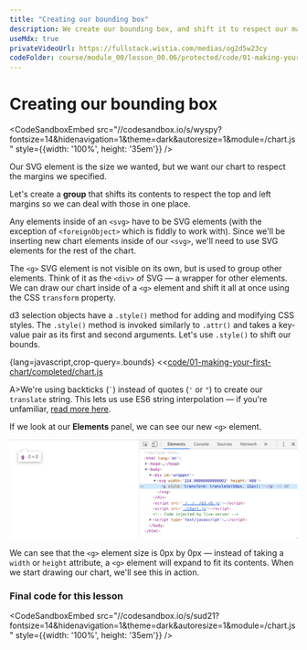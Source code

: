 ```yaml
---
title: "Creating our bounding box"
description: We create our bounding box, and shift it to respect our margins.
useMdx: true
privateVideoUrl: https://fullstack.wistia.com/medias/og2d5w23cy
codeFolder: course/module_00/lesson_00.06/protected/code/01-making-your-first-chart/end
---
```


# Creating our bounding box

<CodeSandboxEmbed
  src="//codesandbox.io/s/wyspy?fontsize=14&hidenavigation=1&theme=dark&autoresize=1&module=/chart.js"
  style={{width: '100%', height: '35em'}}
/>

Our SVG element is the size we wanted, but we want our chart to respect the margins we specified.

Let's create a **group** that shifts its contents to respect the top and left margins so we can deal with those in one place.

Any elements inside of an `<svg>` have to be SVG elements (with the exception of `<foreignObject>` which is fiddly to work with). Since we'll be inserting new chart elements inside of our `<svg>`, we'll need to use SVG elements for the rest of the chart.

The `<g>` SVG element is not visible on its own, but is used to group other elements. Think of it as the `<div>` of SVG — a wrapper for other elements. We can draw our chart inside of a `<g>` element and shift it all at once using the CSS `transform` property.

d3 selection objects have a `.style()` method for adding and modifying CSS styles. The `.style()` method is invoked similarly to `.attr()` and takes a key-value pair as its first and second arguments. Let's use `.style()` to shift our bounds.

{lang=javascript,crop-query=.bounds}
<<[code/01-making-your-first-chart/completed/chart.js](./protected/code/01-making-your-first-chart/completed/chart.js)

A>We're using backticks (`` ` ``) instead of quotes (`'` or `"`) to create our `translate` string. This lets us use ES6 string interpolation — if you're unfamiliar, [read more here](https://babeljs.io/docs/en/learn/#template-strings).

If we look at our **Elements** panel, we can see our new `<g>` element.

![g element](./public/images/1-making-your-first-chart/g-element.png)

We can see that the `<g>` element size is 0px by 0px — instead of taking a `width` or `height` attribute, a `<g>` element will expand to fit its contents. When we start drawing our chart, we'll see this in action.

### Final code for this lesson

<CodeSandboxEmbed
  src="//codesandbox.io/s/sud21?fontsize=14&hidenavigation=1&theme=dark&autoresize=1&module=/chart.js"
  style={{width: '100%', height: '35em'}}
/>